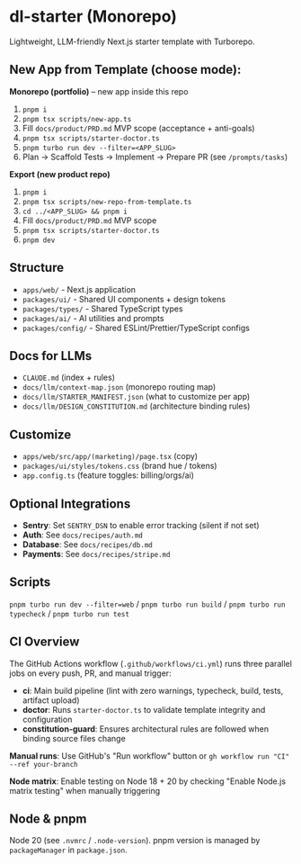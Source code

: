 # dl-starter (Monorepo)

Lightweight, LLM-friendly Next.js starter template with Turborepo.

## New App from Template (choose mode):

**Monorepo (portfolio)** – new app inside this repo

1. `pnpm i`
2. `pnpm tsx scripts/new-app.ts`
3. Fill `docs/product/PRD.md` MVP scope (acceptance + anti-goals)
4. `pnpm tsx scripts/starter-doctor.ts`
5. `pnpm turbo run dev --filter=<APP_SLUG>`
6. Plan → Scaffold Tests → Implement → Prepare PR (see `/prompts/tasks`)

**Export (new product repo)**

1. `pnpm i`
2. `pnpm tsx scripts/new-repo-from-template.ts`
3. `cd ../<APP_SLUG> && pnpm i`
4. Fill `docs/product/PRD.md` MVP scope
5. `pnpm tsx scripts/starter-doctor.ts`
6. `pnpm dev`

## Structure

- `apps/web/` - Next.js application
- `packages/ui/` - Shared UI components + design tokens
- `packages/types/` - Shared TypeScript types
- `packages/ai/` - AI utilities and prompts
- `packages/config/` - Shared ESLint/Prettier/TypeScript configs

## Docs for LLMs

- `CLAUDE.md` (index + rules)
- `docs/llm/context-map.json` (monorepo routing map)
- `docs/llm/STARTER_MANIFEST.json` (what to customize per app)
- `docs/llm/DESIGN_CONSTITUTION.md` (architecture binding rules)

## Customize

- `apps/web/src/app/(marketing)/page.tsx` (copy)
- `packages/ui/styles/tokens.css` (brand hue / tokens)
- `app.config.ts` (feature toggles: billing/orgs/ai)

## Optional Integrations

- **Sentry**: Set `SENTRY_DSN` to enable error tracking (silent if not set)
- **Auth**: See `docs/recipes/auth.md`
- **Database**: See `docs/recipes/db.md`
- **Payments**: See `docs/recipes/stripe.md`

## Scripts

`pnpm turbo run dev --filter=web` / `pnpm turbo run build` / `pnpm turbo run typecheck` / `pnpm turbo run test`

## CI Overview

The GitHub Actions workflow (`.github/workflows/ci.yml`) runs three parallel jobs on every push, PR, and manual trigger:

- **ci**: Main build pipeline (lint with zero warnings, typecheck, build, tests, artifact upload)
- **doctor**: Runs `starter-doctor.ts` to validate template integrity and configuration
- **constitution-guard**: Ensures architectural rules are followed when binding source files change

**Manual runs**: Use GitHub's "Run workflow" button or `gh workflow run "CI" --ref your-branch`

**Node matrix**: Enable testing on Node 18 + 20 by checking "Enable Node.js matrix testing" when manually triggering

## Node & pnpm

Node 20 (see `.nvmrc` / `.node-version`). pnpm version is managed by `packageManager` in `package.json`.
